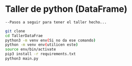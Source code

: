 # Taller de python (DataFrame)

```sh
--Pasos a seguir para tener el taller hecho...

git clone
cd TallerDataFrae
python3 -m venv env(Si no da ese comando)
python -m venv env(utilicen este)
source env/bin/activate
pip3 install -r requirements.txt
python3 main.py
```
